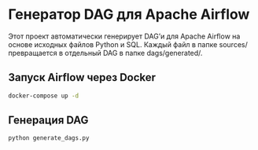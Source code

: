 # Генератор DAG для Apache Airflow

Этот проект автоматически генерирует DAG’и для Apache Airflow на основе исходных файлов Python и SQL. Каждый файл в папке sources/ превращается в отдельный DAG в папке dags/generated/.

## Запуск Airflow через Docker

```bash
docker-compose up -d
```

## Генерация DAG

```bash
python generate_dags.py
```